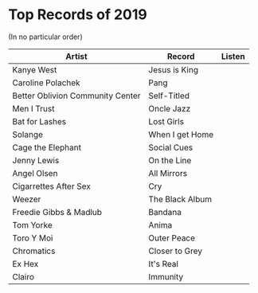 # Top Records of 2019 

(In no particular order)

| Artist                           | Record          | Listen |
|----------------------------------|-----------------|--------|
| Kanye West                       | Jesus is King   |        |
| Caroline Polachek                | Pang            |        |
| Better Oblivion Community Center | Self-Titled     |        |
| Men I Trust                      | Oncle Jazz      |        |
| Bat for Lashes                   | Lost Girls      |        |
| Solange                          | When I get Home |        |
| Cage the Elephant                | Social Cues     |        |
| Jenny Lewis                      | On the Line     |        |
| Angel Olsen                      | All Mirrors     |        |
| Cigarrettes After Sex            | Cry             |        |
| Weezer                           | The Black Album |        |
| Freedie Gibbs & Madlub           | Bandana         |        |
| Tom Yorke                        | Anima           |        |
| Toro Y Moi                       | Outer Peace     |        |
| Chromatics                       | Closer to Grey  |        |
| Ex Hex                           | It's Real       |        |
| Clairo                           | Immunity        |        |
  
